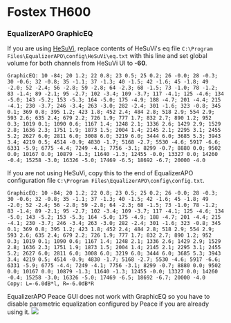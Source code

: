 # Fostex TH600
### EqualizerAPO GraphicEQ
If you are using [HeSuVi](https://sourceforge.net/projects/hesuvi/), replace contents of HeSuVi's eq file `C:\Program Files\EqualizerAPO\config\HeSuVi\eq.txt` with this line and set global volume for both channels from HeSuVi UI to **-60**.
```
GraphicEQ: 10 -84; 20 1.2; 22 0.8; 23 0.5; 25 0.2; 26 -0.0; 28 -0.3; 30 -0.6; 32 -0.8; 35 -1.1; 37 -1.3; 40 -1.5; 42 -1.6; 45 -1.8; 49 -2.0; 52 -2.4; 56 -2.8; 59 -2.8; 64 -2.3; 68 -1.5; 73 -1.0; 78 -1.2; 83 -1.4; 89 -2.1; 95 -2.7; 102 -3.4; 109 -3.7; 117 -4.1; 125 -4.6; 134 -5.0; 143 -5.2; 153 -5.3; 164 -5.0; 175 -4.9; 188 -4.7; 201 -4.4; 215 -4.1; 230 -3.7; 246 -3.4; 263 -3.0; 282 -2.4; 301 -1.6; 323 -0.8; 345 0.1; 369 0.8; 395 1.2; 423 1.8; 452 2.4; 484 2.8; 518 2.9; 554 2.9; 593 2.6; 635 2.4; 679 2.2; 726 1.9; 777 1.7; 832 2.7; 890 1.2; 952 0.3; 1019 0.1; 1090 0.6; 1167 1.4; 1248 2.1; 1336 2.6; 1429 2.9; 1529 2.8; 1636 2.3; 1751 1.9; 1873 1.5; 2004 1.4; 2145 2.1; 2295 3.1; 2455 5.2; 2627 6.0; 2811 6.0; 3008 6.0; 3219 6.0; 3444 6.0; 3685 5.3; 3943 3.4; 4219 0.5; 4514 -0.9; 4830 -1.7; 5168 -2.7; 5530 -4.6; 5917 -6.6; 6331 -5.9; 6775 -4.4; 7249 -4.1; 7756 -3.1; 8299 -0.7; 8880 0.0; 9502 0.0; 10167 0.0; 10879 -1.3; 11640 -1.3; 12455 -0.0; 13327 0.0; 14260 -0.4; 15258 -3.0; 16326 -5.0; 17469 -6.5; 18692 -6.7; 20000 -4.0
```
If you are not using HeSuVi, copy this to the end of EqualizerAPO configuration file `C:\Program Files\EqualizerAPO\config\config.txt`.
```
GraphicEQ: 10 -84; 20 1.2; 22 0.8; 23 0.5; 25 0.2; 26 -0.0; 28 -0.3; 30 -0.6; 32 -0.8; 35 -1.1; 37 -1.3; 40 -1.5; 42 -1.6; 45 -1.8; 49 -2.0; 52 -2.4; 56 -2.8; 59 -2.8; 64 -2.3; 68 -1.5; 73 -1.0; 78 -1.2; 83 -1.4; 89 -2.1; 95 -2.7; 102 -3.4; 109 -3.7; 117 -4.1; 125 -4.6; 134 -5.0; 143 -5.2; 153 -5.3; 164 -5.0; 175 -4.9; 188 -4.7; 201 -4.4; 215 -4.1; 230 -3.7; 246 -3.4; 263 -3.0; 282 -2.4; 301 -1.6; 323 -0.8; 345 0.1; 369 0.8; 395 1.2; 423 1.8; 452 2.4; 484 2.8; 518 2.9; 554 2.9; 593 2.6; 635 2.4; 679 2.2; 726 1.9; 777 1.7; 832 2.7; 890 1.2; 952 0.3; 1019 0.1; 1090 0.6; 1167 1.4; 1248 2.1; 1336 2.6; 1429 2.9; 1529 2.8; 1636 2.3; 1751 1.9; 1873 1.5; 2004 1.4; 2145 2.1; 2295 3.1; 2455 5.2; 2627 6.0; 2811 6.0; 3008 6.0; 3219 6.0; 3444 6.0; 3685 5.3; 3943 3.4; 4219 0.5; 4514 -0.9; 4830 -1.7; 5168 -2.7; 5530 -4.6; 5917 -6.6; 6331 -5.9; 6775 -4.4; 7249 -4.1; 7756 -3.1; 8299 -0.7; 8880 0.0; 9502 0.0; 10167 0.0; 10879 -1.3; 11640 -1.3; 12455 -0.0; 13327 0.0; 14260 -0.4; 15258 -3.0; 16326 -5.0; 17469 -6.5; 18692 -6.7; 20000 -4.0
Copy: L=-6.0dB*l, R=-6.0dB*R
```
EqualizerAPO Peace GUI does not work with GraphicEQ so you have to disable parametric equalization configured by Peace if you are already using it.
![](https://raw.githubusercontent.com/jaakkopasanen/AutoEq/master/results/Sonoma%20Model%20One/headphoncecom/onear/Fostex%20TH600/Fostex%20TH600.png)
